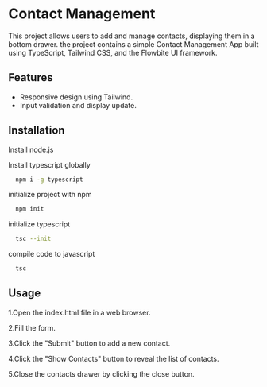 
# Contact Management

This project allows users to add and manage contacts, displaying them in a bottom drawer. the project contains a simple Contact Management App built using TypeScript, Tailwind CSS, and the Flowbite UI framework. 

## Features

- Responsive design using Tailwind.
- Input validation and display update.


## Installation

Install node.js

Install typescript globally

```bash
  npm i -g typescript
```
initialize project with npm

```bash
  npm init
```
initialize typescript
```bash
  tsc --init
```
compile code to javascript
```bash
  tsc
```

## Usage

1.Open the index.html file in a web browser.

2.Fill the form.

3.Click the "Submit" button to add a new contact.

4.Click the "Show Contacts" button to reveal the list of contacts.

5.Close the contacts drawer by clicking the close button.